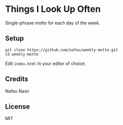 # Things I Look Up Often

Single-phrase motto for each day of the week.

## Setup

```
git clone https://github.com/nafeu/weekly-motto.git
cd weekly-motto
```

Edit `index.html` in your editor of choice.

## Credits

Nafeu Nasir

## License

MIT
